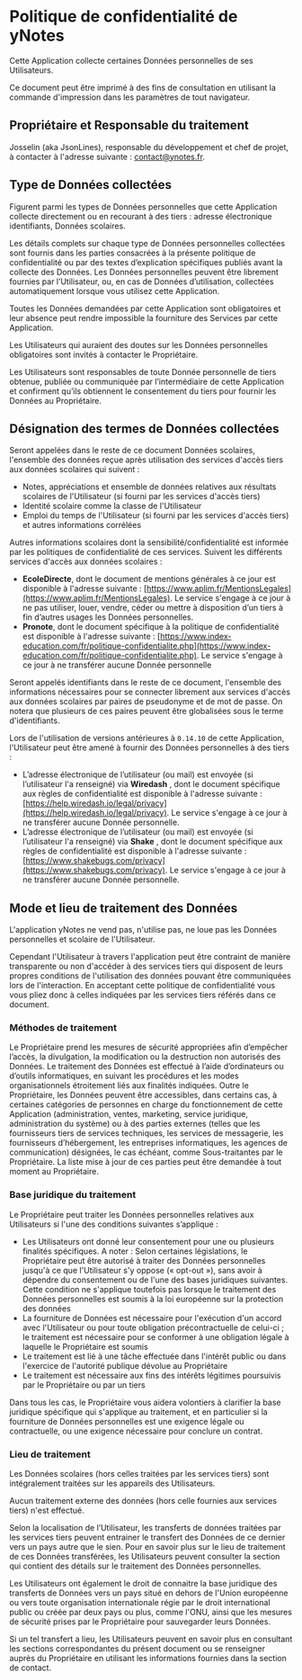 # Politique de confidentialité de yNotes

Cette Application collecte certaines Données personnelles de ses Utilisateurs.

Ce document peut être imprimé à des fins de consultation en utilisant la commande d'impression dans les paramètres de tout navigateur.

## Propriétaire et Responsable du traitement

Josselin (aka JsonLines), responsable du développement et chef de projet, à contacter à l'adresse suivante : [contact@ynotes.fr](mailto:contact@ynotes.fr).

## Type de Données collectées

Figurent parmi les types de Données personnelles que cette Application collecte directement ou en recourant à des tiers : adresse électronique identifiants, Données scolaires.

Les détails complets sur chaque type de Données personnelles collectées sont fournis dans les parties consacrées à la présente politique de confidentialité ou par des textes d’explication spécifiques publiés avant la collecte des Données. Les Données personnelles peuvent être librement fournies par l’Utilisateur, ou, en cas de Données d’utilisation, collectées automatiquement lorsque vous utilisez cette Application.

Toutes les Données demandées par cette Application sont obligatoires et leur absence peut rendre impossible la fourniture des Services par cette Application.

Les Utilisateurs qui auraient des doutes sur les Données personnelles obligatoires sont invités à contacter le Propriétaire.

Les Utilisateurs sont responsables de toute Donnée personnelle de tiers obtenue, publiée ou communiquée par l’intermédiaire de cette Application et confirment qu’ils obtiennent le consentement du tiers pour fournir les Données au Propriétaire.

## Désignation des termes de Données collectées

Seront appelées dans le reste de ce document Données scolaires, l'ensemble des données reçue après utilisation des services d'accès tiers aux données scolaires qui suivent :

- Notes, appréciations et ensemble de données relatives aux résultats scolaires de l'Utilisateur (si fourni par les services d'accès tiers)
- Identité scolaire comme la classe de l'Utilisateur
- Emploi du temps de l'Utilisateur (si fourni par les services d'accès tiers) et autres informations corrélées

Autres informations scolaires dont la sensibilité/confidentialité est informée par les politiques de confidentialité de ces services. Suivent les différents services d'accès aux données scolaires :

- **EcoleDirecte**, dont le document de mentions générales à ce jour est disponible à l'adresse suivante : [https://www.aplim.fr/MentionsLegales](https://www.aplim.fr/MentionsLegales). Le service s'engage à ce jour à ne pas utiliser, louer, vendre, céder ou mettre à disposition d’un tiers à fin d’autres usages les Données personnelles.
- **Pronote**, dont le document spécifique à la politique de confidentialité est disponible à l'adresse suivante : [https://www.index-education.com/fr/politique-confidentialite.php](https://www.index-education.com/fr/politique-confidentialite.php). Le service s'engage à ce jour à ne transférer aucune Donnée personnelle

Seront appelés identifiants dans le reste de ce document, l'ensemble des
informations nécessaires pour se connecter librement aux services d'accès aux
données scolaires par paires de pseudonyme et de mot de passe. On notera que
plusieurs de ces paires peuvent être globalisées sous le terme d'identifiants.

Lors de l'utilisation de versions antérieures à `0.14.10` de cette Application, l'Utilisateur peut être amené à fournir des Données personnelles à des tiers :

- L’adresse électronique de l’utilisateur (ou mail) est envoyée (si l’utilisateur l'a renseigné) via **Wiredash** , dont le document spécifique aux règles de confidentialité est disponible à l'adresse suivante : [https://help.wiredash.io/legal/privacy](https://help.wiredash.io/legal/privacy). Le service s'engage à ce jour à ne transférer aucune Donnée personnelle.
- L’adresse électronique de l’utilisateur (ou mail) est envoyée (si l’utilisateur l'a renseigné) via **Shake** , dont le document spécifique aux règles de confidentialité est disponible à l'adresse suivante : [https://www.shakebugs.com/privacy](https://www.shakebugs.com/privacy). Le service s'engage à ce jour à ne transférer aucune Donnée personnelle.

## Mode et lieu de traitement des Données

L'application yNotes ne vend pas, n'utilise pas, ne loue pas les Données personnelles et scolaire de l'Utilisateur.

Cependant l'Utilisateur à travers l'application peut être contraint de manière transparente ou non d'accéder à des services tiers qui disposent de leurs propres conditions de l'utilisation des données pouvant être communiquées lors de l'interaction. En acceptant cette politique de confidentialité vous vous pliez donc à celles indiquées par les services tiers référés dans ce document.

### Méthodes de traitement

Le Propriétaire prend les mesures de sécurité appropriées afin d’empêcher l’accès, la divulgation, la modification ou la destruction non autorisés des Données. Le traitement des Données est effectué à l’aide d’ordinateurs ou d’outils informatiques, en suivant les procédures et les modes organisationnels étroitement liés aux finalités indiquées. Outre le Propriétaire, les Données peuvent être accessibles, dans certains cas, à certaines catégories de personnes en charge du fonctionnement de cette Application (administration, ventes, marketing, service juridique, administration du système) ou à des parties externes (telles que les fournisseurs tiers de services techniques, les services de messagerie, les
fournisseurs d’hébergement, les entreprises informatiques, les agences de communication) désignées, le cas échéant, comme Sous-traitantes par le Propriétaire. La liste mise à jour de ces parties peut être demandée à tout moment au Propriétaire.

### Base juridique du traitement

Le Propriétaire peut traiter les Données personnelles relatives aux Utilisateurs si l'une des conditions suivantes s’applique :

- Les Utilisateurs ont donné leur consentement pour une ou plusieurs finalités spécifiques. A noter : Selon certaines législations, le Propriétaire peut être autorisé à traiter des Données personnelles jusqu'à ce que l'Utilisateur s'y oppose (« opt-out »), sans avoir à dépendre du consentement ou de l'une des bases juridiques suivantes. Cette condition ne s'applique toutefois pas lorsque le traitement des Données personnelles est soumis à la loi européenne sur la protection des données
- La fourniture de Données est nécessaire pour l'exécution d'un accord avec
  l'Utilisateur ou pour toute obligation précontractuelle de celui-ci ; le traitement est nécessaire pour se conformer à une obligation légale à laquelle le Propriétaire est soumis
- Le traitement est lié à une tâche effectuée dans l'intérêt public ou dans l'exercice de l'autorité publique dévolue au Propriétaire
- Le traitement est nécessaire aux fins des intérêts légitimes poursuivis par le Propriétaire ou par un tiers

Dans tous les cas, le Propriétaire vous aidera volontiers à clarifier la base juridique spécifique qui s'applique au traitement, et en particulier si la fourniture de Données personnelles est une exigence légale ou contractuelle, ou une exigence nécessaire pour conclure un contrat.

### Lieu de traitement

Les Données scolaires (hors celles traitées par les services tiers) sont intégralement traitées sur les appareils des Utilisateurs.

Aucun traitement externe des données (hors celle fournies aux services tiers) n'est effectué.

Selon la localisation de l’Utilisateur, les transferts de données traitées par les services tiers peuvent entrainer le transfert des Données de ce dernier vers un pays autre que le sien. Pour en savoir plus sur le lieu de traitement de ces Données transférées, les Utilisateurs peuvent consulter la section qui contient des détails sur le traitement des Données personnelles.

Les Utilisateurs ont également le droit de connaitre la base juridique des transferts de Données vers un pays situé en dehors de l'Union européenne ou vers toute organisation internationale régie par le droit international public ou créée par deux pays ou plus, comme l'ONU, ainsi que les mesures de sécurité prises par le Propriétaire pour sauvegarder leurs Données.

Si un tel transfert a lieu, les Utilisateurs peuvent en savoir plus en consultant les sections correspondantes du présent document ou se renseigner auprès du Propriétaire en utilisant les informations fournies dans la section de contact.
